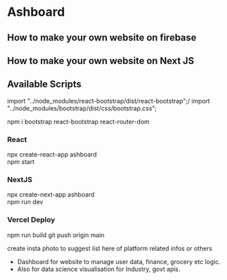 # Ashboard
## How to make your own website on firebase
## How to make your own website on Next JS

## Available Scripts

import "../node_modules/react-bootstrap/dist/react-bootstrap";/
import "../node_modules/bootstrap/dist/css/bootstrap.css";

npm i bootstrap react-bootstrap react-router-dom
### React
npx create-react-app ashboard <br/>
npm start
### NextJS
npx create-next-app ashboard <br/>
npm run dev
### Vercel Deploy
npm run build
git push origin main


create insta photo to suggest list here  of platform related infos or others

- Dashboard for website to manage user data, finance, grocery etc logic.
- Also for data science visualisation for Industry, govt apis.

